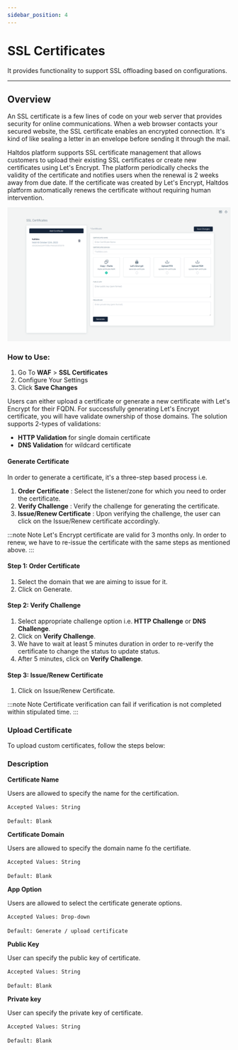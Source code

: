```yaml
---
sidebar_position: 4
---
```


# SSL Certificates
It provides functionality to support SSL offloading based on configurations.

---

## Overview

An SSL certificate is a few lines of code on your web server that provides security for online communications. When a web browser contacts your secured website, the SSL certificate enables an encrypted connection. It's kind of like sealing a letter in an envelope before sending it through the mail.
   
Haltdos platform supports SSL certificate management that allows customers to upload their existing SSL certificates or create new certificates using Let's Encrypt. The platform periodically checks the validity of the certificate and notifies users when the renewal is 2 weeks away from due date. If the certificate was created by Let's Encrypt, Haltdos platform automatically renews the certificate without requiring human intervention. 
   
![SSL Certificate](/img/ce-waf/docs/ssl_certificate.png)
   
### How to Use:

1. Go To **WAF** > **SSL Certificates**
2. Configure Your Settings 
3. Click **Save Changes** 
   
Users can either upload a certificate or generate a new certificate with Let's Encrypt for their FQDN. For successfully generating Let's Encrypt certificate, you will have validate ownership of those domains. The solution supports 2-types of validations:
   
- **HTTP Validation** for single domain certificate
- **DNS Validation** for wildcard certificate

#### Generate Certificate

In order to generate a certificate, it's a three-step based process i.e.
   
1. **Order Certificate** : Select the listener/zone for which you need to order the certificate.
2. **Verify Challenge** : Verify the challenge for generating the certificate.
3. **Issue/Renew Certificate** : Upon verifying the challenge, the user can click on the Issue/Renew certificate accordingly.


:::note Note
Let's Encrypt certificate are valid for 3 months only. In order to renew, we have to re-issue the certificate with the same steps as mentioned above.
:::
   
#### **Step 1: Order Certificate**
1. Select the domain that we are aiming to issue for it.
2. Click on Generate.
   
#### **Step 2: Verify Challenge**
1. Select appropriate challenge option i.e. **HTTP Challenge** or **DNS Challenge**.
2. Click on **Verify Challenge**.
3. We have to wait at least 5 minutes duration in order to re-verify the certificate to change the status to update status.  
4. After 5 minutes, click on **Verify Challenge**.
   
#### Step 3: Issue/Renew Certificate
1. Click on Issue/Renew Certificate.
   
:::note Note 
Certificate verification can fail if verification is not completed within stipulated time.
:::
   
### Upload Certificate
To upload custom certificates, follow the steps below:

### Description

**Certificate Name**  

Users are allowed to specify the name for the certification.
```
Accepted Values: String

Default: Blank
```
**Certificate Domain**  

Users are allowed to specify the domain name fo the certifiate.
```
Accepted Values: String

Default: Blank
```
**App Option** 

Users are allowed to select the certificate generate options.
```
Accepted Values: Drop-down	

Default: Generate / upload certificate
```
**Public Key**  

User can specify the public key of certificate.
```
Accepted Values: String

Default: Blank
```
**Private key**

User can specify the private key of certificate.
```
Accepted Values: String

Default: Blank
```
